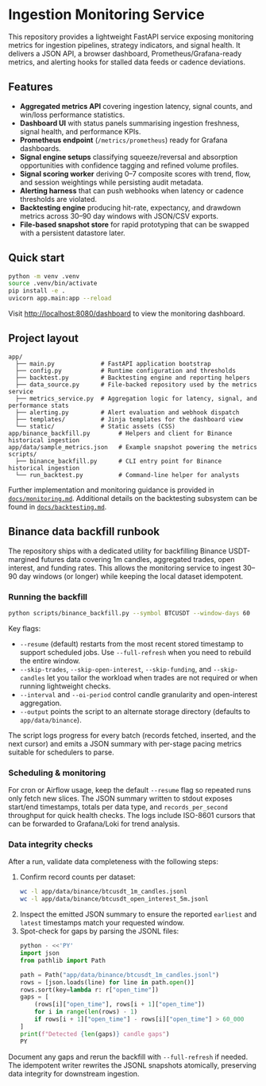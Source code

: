 # Ingestion Monitoring Service

This repository provides a lightweight FastAPI service exposing monitoring metrics for ingestion pipelines,
strategy indicators, and signal health. It delivers a JSON API, a browser dashboard, Prometheus/Grafana-ready metrics,
and alerting hooks for stalled data feeds or cadence deviations.

## Features

- **Aggregated metrics API** covering ingestion latency, signal counts, and win/loss performance statistics.
- **Dashboard UI** with status panels summarising ingestion freshness, signal health, and performance KPIs.
- **Prometheus endpoint** (`/metrics/prometheus`) ready for Grafana dashboards.
- **Signal engine setups** classifying squeeze/reversal and absorption opportunities with confidence tagging and refined volume profiles.
- **Signal scoring worker** deriving 0–7 composite scores with trend, flow, and session weightings while persisting audit metadata.
- **Alerting harness** that can push webhooks when latency or cadence thresholds are violated.
- **Backtesting engine** producing hit-rate, expectancy, and drawdown metrics across 30–90 day windows with JSON/CSV exports.
- **File-based snapshot store** for rapid prototyping that can be swapped with a persistent datastore later.

## Quick start

```bash
python -m venv .venv
source .venv/bin/activate
pip install -e .
uvicorn app.main:app --reload
```

Visit [http://localhost:8080/dashboard](http://localhost:8080/dashboard) to view the monitoring dashboard.

## Project layout

```
app/
  ├── main.py             # FastAPI application bootstrap
  ├── config.py           # Runtime configuration and thresholds
  ├── backtest.py         # Backtesting engine and reporting helpers
  ├── data_source.py      # File-backed repository used by the metrics service
  ├── metrics_service.py  # Aggregation logic for latency, signal, and performance stats
  ├── alerting.py         # Alert evaluation and webhook dispatch
  ├── templates/          # Jinja templates for the dashboard view
  └── static/             # Static assets (CSS)
app/binance_backfill.py        # Helpers and client for Binance historical ingestion
app/data/sample_metrics.json   # Example snapshot powering the metrics
scripts/
  ├── binance_backfill.py      # CLI entry point for Binance historical ingestion
  └── run_backtest.py          # Command-line helper for analysts
```

Further implementation and monitoring guidance is provided in [`docs/monitoring.md`](docs/monitoring.md).
Additional details on the backtesting subsystem can be found in [`docs/backtesting.md`](docs/backtesting.md).

## Binance data backfill runbook

The repository ships with a dedicated utility for backfilling Binance USDT-margined futures data covering 1m candles, aggregated trades, open interest, and funding rates. This allows the monitoring service to ingest 30–90 day windows (or longer) while keeping the local dataset idempotent.

### Running the backfill

```bash
python scripts/binance_backfill.py --symbol BTCUSDT --window-days 60
```

Key flags:

- `--resume` (default) restarts from the most recent stored timestamp to support scheduled jobs. Use `--full-refresh` when you need to rebuild the entire window.
- `--skip-trades`, `--skip-open-interest`, `--skip-funding`, and `--skip-candles` let you tailor the workload when trades are not required or when running lightweight checks.
- `--interval` and `--oi-period` control candle granularity and open-interest aggregation.
- `--output` points the script to an alternate storage directory (defaults to `app/data/binance`).

The script logs progress for every batch (records fetched, inserted, and the next cursor) and emits a JSON summary with per-stage pacing metrics suitable for schedulers to parse.

### Scheduling & monitoring

For cron or Airflow usage, keep the default `--resume` flag so repeated runs only fetch new slices. The JSON summary written to stdout exposes start/end timestamps, totals per data type, and `records_per_second` throughput for quick health checks. The logs include ISO-8601 cursors that can be forwarded to Grafana/Loki for trend analysis.

### Data integrity checks

After a run, validate data completeness with the following steps:

1. Confirm record counts per dataset:
   ```bash
   wc -l app/data/binance/btcusdt_1m_candles.jsonl
   wc -l app/data/binance/btcusdt_open_interest_5m.jsonl
   ```
2. Inspect the emitted JSON summary to ensure the reported `earliest` and `latest` timestamps match your requested window.
3. Spot-check for gaps by parsing the JSONL files:
   ```python
   python - <<'PY'
   import json
   from pathlib import Path

   path = Path("app/data/binance/btcusdt_1m_candles.jsonl")
   rows = [json.loads(line) for line in path.open()]
   rows.sort(key=lambda r: r["open_time"])
   gaps = [
       (rows[i]["open_time"], rows[i + 1]["open_time"])
       for i in range(len(rows) - 1)
       if rows[i + 1]["open_time"] - rows[i]["open_time"] > 60_000
   ]
   print(f"Detected {len(gaps)} candle gaps")
   PY
   ```

Document any gaps and rerun the backfill with `--full-refresh` if needed. The idempotent writer rewrites the JSONL snapshots atomically, preserving data integrity for downstream ingestion.
